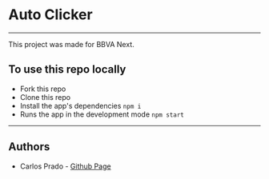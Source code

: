 # Auto Clicker

---

This project was made for BBVA Next.

## To use this repo locally

- Fork this repo
- Clone this repo
- Install the app's dependencies `npm i`
- Runs the app in the development mode `npm start`

---

## Authors

- Carlos Prado - [Github Page](https://github.com/ceprado93/)
